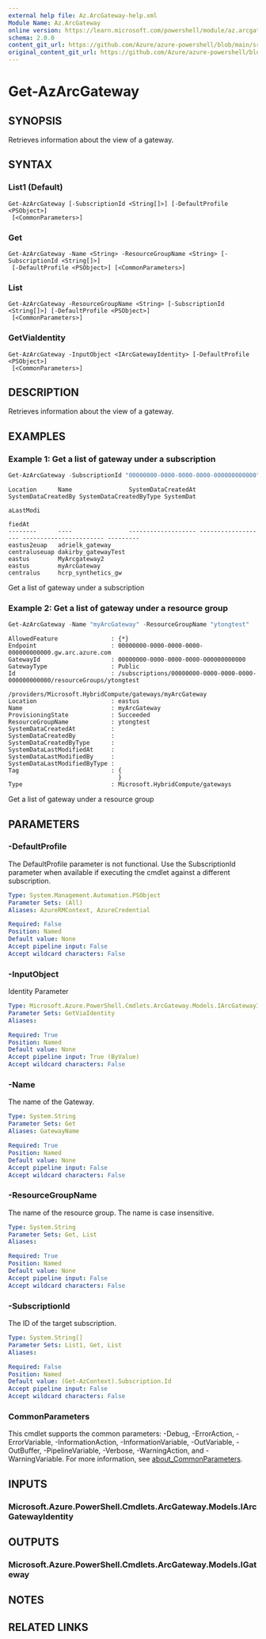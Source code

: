 ```yaml
---
external help file: Az.ArcGateway-help.xml
Module Name: Az.ArcGateway
online version: https://learn.microsoft.com/powershell/module/az.arcgateway/get-azarcgateway
schema: 2.0.0
content_git_url: https://github.com/Azure/azure-powershell/blob/main/src/ArcGateway/ArcGateway/help/Get-AzArcGateway.md
original_content_git_url: https://github.com/Azure/azure-powershell/blob/main/src/ArcGateway/ArcGateway/help/Get-AzArcGateway.md
---
```


# Get-AzArcGateway

## SYNOPSIS
Retrieves information about the view of a gateway.

## SYNTAX

### List1 (Default)
```
Get-AzArcGateway [-SubscriptionId <String[]>] [-DefaultProfile <PSObject>]
 [<CommonParameters>]
```

### Get
```
Get-AzArcGateway -Name <String> -ResourceGroupName <String> [-SubscriptionId <String[]>]
 [-DefaultProfile <PSObject>] [<CommonParameters>]
```

### List
```
Get-AzArcGateway -ResourceGroupName <String> [-SubscriptionId <String[]>] [-DefaultProfile <PSObject>]
 [<CommonParameters>]
```

### GetViaIdentity
```
Get-AzArcGateway -InputObject <IArcGatewayIdentity> [-DefaultProfile <PSObject>]
 [<CommonParameters>]
```

## DESCRIPTION
Retrieves information about the view of a gateway.

## EXAMPLES

### Example 1: Get a list of gateway under a subscription
```powershell
Get-AzArcGateway -SubscriptionId "00000000-0000-0000-0000-000000000000"
```

```output
Location      Name                SystemDataCreatedAt SystemDataCreatedBy SystemDataCreatedByType SystemDat
                                                                                                  aLastModi
                                                                                                  fiedAt
--------      ----                ------------------- ------------------- ----------------------- ---------
eastus2euap   adrielk_gateway
centraluseuap dakirby_gatewayTest
eastus        MyArcgateway2
eastus        myArcGateway
centralus     hcrp_synthetics_gw
```

Get a list of gateway under a subscription

### Example 2: Get a list of gateway under a resource group
```powershell
Get-AzArcGateway -Name "myArcGateway" -ResourceGroupName "ytongtest"
```

```output
AllowedFeature               : {*}
Endpoint                     : 00000000-0000-0000-0000-000000000000.gw.arc.azure.com
GatewayId                    : 00000000-0000-0000-0000-000000000000
GatewayType                  : Public
Id                           : /subscriptions/00000000-0000-0000-0000-000000000000/resourceGroups/ytongtest
                               /providers/Microsoft.HybridCompute/gateways/myArcGateway
Location                     : eastus
Name                         : myArcGateway
ProvisioningState            : Succeeded
ResourceGroupName            : ytongtest
SystemDataCreatedAt          :
SystemDataCreatedBy          :
SystemDataCreatedByType      :
SystemDataLastModifiedAt     :
SystemDataLastModifiedBy     :
SystemDataLastModifiedByType :
Tag                          : {
                               }
Type                         : Microsoft.HybridCompute/gateways
```

Get a list of gateway under a resource group

## PARAMETERS

### -DefaultProfile
The DefaultProfile parameter is not functional.
Use the SubscriptionId parameter when available if executing the cmdlet against a different subscription.

```yaml
Type: System.Management.Automation.PSObject
Parameter Sets: (All)
Aliases: AzureRMContext, AzureCredential

Required: False
Position: Named
Default value: None
Accept pipeline input: False
Accept wildcard characters: False
```

### -InputObject
Identity Parameter

```yaml
Type: Microsoft.Azure.PowerShell.Cmdlets.ArcGateway.Models.IArcGatewayIdentity
Parameter Sets: GetViaIdentity
Aliases:

Required: True
Position: Named
Default value: None
Accept pipeline input: True (ByValue)
Accept wildcard characters: False
```

### -Name
The name of the Gateway.

```yaml
Type: System.String
Parameter Sets: Get
Aliases: GatewayName

Required: True
Position: Named
Default value: None
Accept pipeline input: False
Accept wildcard characters: False
```

### -ResourceGroupName
The name of the resource group.
The name is case insensitive.

```yaml
Type: System.String
Parameter Sets: Get, List
Aliases:

Required: True
Position: Named
Default value: None
Accept pipeline input: False
Accept wildcard characters: False
```

### -SubscriptionId
The ID of the target subscription.

```yaml
Type: System.String[]
Parameter Sets: List1, Get, List
Aliases:

Required: False
Position: Named
Default value: (Get-AzContext).Subscription.Id
Accept pipeline input: False
Accept wildcard characters: False
```

### CommonParameters
This cmdlet supports the common parameters: -Debug, -ErrorAction, -ErrorVariable, -InformationAction, -InformationVariable, -OutVariable, -OutBuffer, -PipelineVariable, -Verbose, -WarningAction, and -WarningVariable. For more information, see [about_CommonParameters](http://go.microsoft.com/fwlink/?LinkID=113216).

## INPUTS

### Microsoft.Azure.PowerShell.Cmdlets.ArcGateway.Models.IArcGatewayIdentity

## OUTPUTS

### Microsoft.Azure.PowerShell.Cmdlets.ArcGateway.Models.IGateway

## NOTES

## RELATED LINKS
